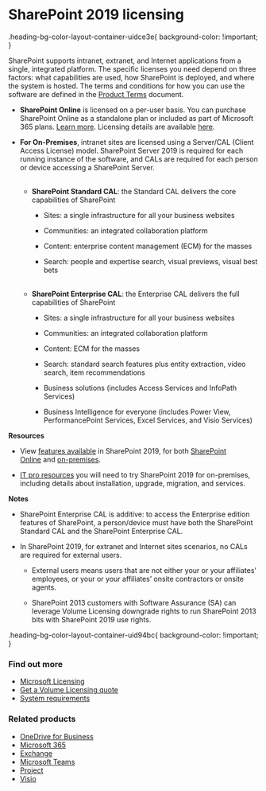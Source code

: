# SharePoint 2019 licensing

.heading-bg-color-layout-container-uidce3e{ background-color: !important; }

  
SharePoint supports intranet, extranet, and Internet applications from a single, integrated platform. The specific licenses you need depend on three factors: what capabilities are used, how SharePoint is deployed, and where the system is hosted. The terms and conditions for how you can use the software are defined in the [Product Terms](https://go.microsoft.com/fwlink/p/?LinkID=509893) document.  

- **SharePoint Online** is licensed on a per-user basis. You can purchase SharePoint Online as a standalone plan or included as part of Microsoft 365 plans. [Learn more](https://www.microsoft.com/en-us/microsoft-365/sharepoint/compare-sharepoint-plans). Licensing details are available [here](https://go.microsoft.com/fwlink/p/?LinkId=513845).  
    
- **For On-Premises**, intranet sites are licensed using a Server/CAL (Client Access License) model. SharePoint Server 2019 is required for each running instance of the software, and CALs are required for each person or device accessing a SharePoint Server.  
                                     
    - **SharePoint Standard CAL**: the Standard CAL delivers the core capabilities of SharePoint  
          
        - Sites: a single infrastructure for all your business websites  
            
        - Communities: an integrated collaboration platform  
            
        - Content: enterprise content management (ECM) for the masses  
            
        - Search: people and expertise search, visual previews, visual best bets  
             
    - **SharePoint Enterprise CAL**: the Enterprise CAL delivers the full capabilities of SharePoint  
        - Sites: a single infrastructure for all your business websites  
            
        - Communities: an integrated collaboration platform  
            
        - Content: ECM for the masses  
            
        - Search: standard search features plus entity extraction, video search, item recommendations  
            
        - Business solutions (includes Access Services and InfoPath Services)  
            
        - Business Intelligence for everyone (includes Power View, PerformancePoint Services, Excel Services, and Visio Services)

**Resources**

- View [features available](https://go.microsoft.com/fwlink/p/?LinkID=509895) in SharePoint 2019, for both [SharePoint Online](https://go.microsoft.com/fwlink/p/?LinkID=509896) and [on-premises](https://go.microsoft.com/fwlink/p/?LinkID=509897).  
    
- [IT pro resources](https://go.microsoft.com/fwlink/p/?LinkId=789306) you will need to try SharePoint 2019 for on-premises, including details about installation, upgrade, migration, and services.

**Notes**

- SharePoint Enterprise CAL is additive: to access the Enterprise edition features of SharePoint, a person/device must have both the SharePoint Standard CAL and the SharePoint Enterprise CAL.  
    
- In SharePoint 2019, for extranet and Internet sites scenarios, no CALs are required for external users.  
    - External users means users that are not either your or your affiliates’ employees, or your or your affiliates’ onsite contractors or onsite agents.  
        
    - SharePoint 2013 customers with Software Assurance (SA) can leverage Volume Licensing downgrade rights to run SharePoint 2013 bits with SharePoint 2019 use rights.

.heading-bg-color-layout-container-uid94bc{ background-color: !important; }

### Find out more

- [Microsoft Licensing](https://go.microsoft.com/fwlink/p/?LinkID=507606&clcid=0x409&culture=en-us&country=us)
- [Get a Volume Licensing quote](https://go.microsoft.com/fwlink/p/?LinkID=507607&clcid=0x409&culture=en-us&country=us)
- [System requirements](https://www.microsoft.com/en-us/microsoft-365/office-system-requirements)

### Related products

- [OneDrive for Business](https://www.microsoft.com/en-us/microsoft-365/onedrive-for-business/online-cloud-storage)
- [Microsoft 365](https://www.microsoft.com/en-us/microsoft-365/business/all-business)
- [Exchange](https://www.microsoft.com/en-us/microsoft-365/exchange/email)
- [Microsoft Teams](https://www.microsoft.com/en-us/microsoft-teams/group-chat-software)
- [Project](https://www.microsoft.com/en-us/microsoft-365/project/project-management)
- [Visio](https://www.microsoft.com/en-us/microsoft-365/visio/flowchart-software)